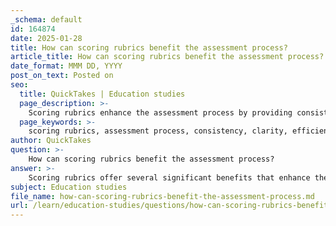 ```yaml
---
_schema: default
id: 164874
date: 2025-01-28
title: How can scoring rubrics benefit the assessment process?
article_title: How can scoring rubrics benefit the assessment process?
date_format: MMM DD, YYYY
post_on_text: Posted on
seo:
  title: QuickTakes | Education studies
  page_description: >-
    Scoring rubrics enhance the assessment process by providing consistency, clarity, and efficiency in grading, facilitating valid judgments, promoting learning, and identifying gaps in student knowledge.
  page_keywords: >-
    scoring rubrics, assessment process, consistency, clarity, efficiency, feedback, learning gaps, formative assessment, grading, education
author: QuickTakes
question: >-
    How can scoring rubrics benefit the assessment process?
answer: >-
    Scoring rubrics offer several significant benefits that enhance the assessment process for both educators and students. Here are some key advantages:\n\n1. **Increased Consistency**: Rubrics provide a standardized set of criteria for evaluating student work, which helps ensure that grading is consistent across different students and evaluators. This reproducibility is crucial for maintaining fairness in assessments, as it minimizes subjective bias.\n\n2. **Clarity and Transparency**: By outlining specific expectations and performance levels, rubrics clarify what is required for success. This transparency helps students understand how their work will be evaluated, allowing them to focus on meeting the outlined criteria.\n\n3. **Efficiency in Grading**: Well-designed rubrics can streamline the grading process, making it faster and more efficient. Educators can quickly assess student work against the established criteria, reducing the time spent on grading while still providing meaningful feedback.\n\n4. **Facilitation of Valid Judgments**: Rubrics support valid judgments of complex competencies by breaking down the evaluation into specific components. This structured approach allows educators to assess various aspects of student performance more effectively.\n\n5. **Promotion of Learning**: The use of rubrics can enhance student learning by providing clear guidelines and feedback. When students know what is expected, they are more likely to engage with the material and improve their work based on the feedback received.\n\n6. **Identification of Learning Gaps**: Rubrics can help educators identify thematic gaps in student learning, allowing them to adapt their teaching strategies accordingly. This adaptability can lead to improved instructional methods and better student outcomes.\n\n7. **Support for Formative Assessment**: Rubrics are particularly useful for formative assessments, as they provide ongoing feedback that can guide students in their learning process. This continuous feedback loop encourages students to reflect on their work and make necessary adjustments.\n\nIn summary, scoring rubrics enhance the assessment process by promoting consistency, clarity, efficiency, and learning, making them a valuable tool in educational settings.
subject: Education studies
file_name: how-can-scoring-rubrics-benefit-the-assessment-process.md
url: /learn/education-studies/questions/how-can-scoring-rubrics-benefit-the-assessment-process
---
```


&nbsp;